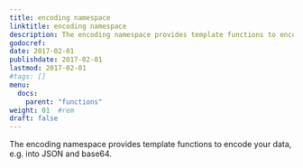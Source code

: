 ```yaml
---
title: encoding namespace
linktitle: encoding namespace
description: The encoding namespace provides template functions to encode your data, e.g. into JSON and base64.
godocref:
date: 2017-02-01
publishdate: 2017-02-01
lastmod: 2017-02-01
#tags: []
menu:
  docs:
    parent: "functions"
weight: 01	#rem
draft: false
---
```


The encoding namespace provides template functions to encode your data, e.g. into JSON and base64.